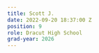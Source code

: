 ```yaml
---
title: Scott J.
date: 2022-09-20 18:37:00 Z
position: 9
role: Dracut High School
grad-year: 2026
---
```


